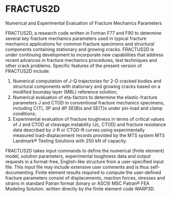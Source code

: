# FRACTUS2D
Numerical and Experimental Evaluation of Fracture Mechanics Parameters

FRACTUS2D, a research code written in Fortran F77 and F90 to determine several key fracture mechanics parameters used in typical fracture mechanics applications for common fracture specimens and structural components containing stationary and growing cracks. FRACTUS2D is under continuing development to incorporate new capabilities that address recent advances in fracture mechanics procedures, test techniques and other crack problems. Specific features of the present version of FRACTUS2D include:
1) Numerical computation of J-Q trajectories for 2-D cracked bodies and structural components with stationary and growing cracks based on a modified bounday layer (MBL) reference solution;
2) Numerical evaluation of eta-factors to determine the elastic-fracture parameters J and CTOD in conventional fracture mechanics specimens, including C(T), 3P and 4P SE(B)s and SE(T)s under pin-load and clamp conditions;
3) Experimental evaluation of fracture toughness in terms of critical values of J and CTOD at cleavage instability (Jc, CTOD) and fracture resistance data described by J-R or CTOD-R curves using experimentally measured load-displacement records provided by the MTS system MTS Landmark® Testing Solutions with 250 kN of capacity.

FRACTUS2D takes input commands to define the numerical (finite element) model, solution parameters, experimental toughness data and output requests in a format-free, English-like structure from a user-specified input file. This input file may include extensive user comments and is thus self-documenting. Finite element results required to compute the user-defined fracture parameters consist of displacements, reaction forces, stresses and strains in standard Patran format (binary or ASCII) MSC Patran® FEA Modeling Solution. written directly by the finite element code WARP3D.
